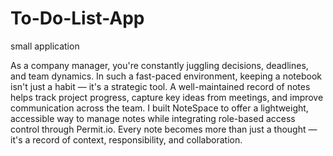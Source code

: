 # To-Do-List-App
small application

As a company manager, you're constantly juggling decisions, deadlines, and team dynamics. In such a fast-paced environment, keeping a notebook isn't just a habit — it's a strategic tool. A well-maintained record of notes helps track project progress, capture key ideas from meetings, and improve communication across the team. I built NoteSpace to offer a lightweight, accessible way to manage notes while integrating role-based access control through Permit.io. Every note becomes more than just a thought — it's a record of context, responsibility, and collaboration.
